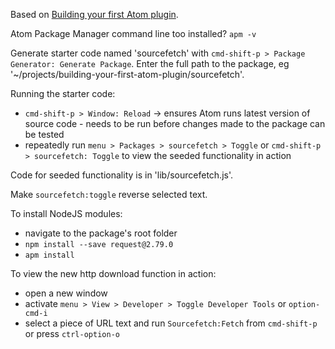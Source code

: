 Based on [Building your first Atom plugin](https://github.com/blog/2231-building-your-first-atom-plugin).

Atom Package Manager command line too installed? `apm -v`

Generate starter code named 'sourcefetch' with `cmd-shift-p > Package Generator: Generate Package`. Enter the full path to the package, eg '~/projects/building-your-first-atom-plugin/sourcefetch'.

Running the starter code:

- `cmd-shift-p > Window: Reload` -> ensures Atom runs latest version of source code - needs to be run before changes made to the package can be tested
- repeatedly run `menu > Packages > sourcefetch > Toggle` or `cmd-shift-p > sourcefetch: Toggle` to view the seeded functionality in action

Code for seeded functionality is in 'lib/sourcefetch.js'.

Make `sourcefetch:toggle` reverse selected text.

To install NodeJS modules:

- navigate to the package's root folder
- `npm install --save request@2.79.0`
- `apm install`

To view the new http download function in action:

- open a new window
- activate `menu > View > Developer > Toggle Developer Tools` or `option-cmd-i`
- select a piece of URL text and run `Sourcefetch:Fetch` from `cmd-shift-p` or press `ctrl-option-o`
